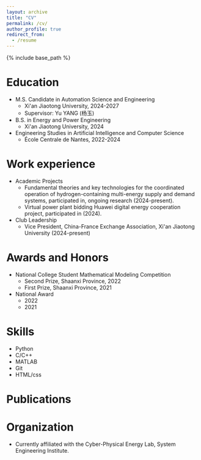 ```yaml
---
layout: archive
title: "CV"
permalink: /cv/
author_profile: true
redirect_from:
  - /resume
---
```


{% include base_path %}

Education
======
* M.S. Candidate in Automation Science and Engineering
  * Xi'an Jiaotong University, 2024-2027
  * Supervisor: Yu YANG (杨玉)
* B.S. in Energy and Power Engineering
  * Xi'an Jiaotong University, 2024
* Engineering Studies in Artificial Intelligence and Computer Science
  * École Centrale de Nantes, 2022-2024

Work experience
======
* Academic Projects
  * Fundamental theories and key technologies for the coordinated operation of hydrogen-containing multi-energy supply and demand systems, participated in, ongoing research (2024-present).
  * Virtual power plant bidding Huawei digital energy cooperation project, participated in (2024).
* Club Leadership
  * Vice President, China-France Exchange Association, Xi'an Jiaotong University (2024-present)

Awards and Honors
======
* National College Student Mathematical Modeling Competition
  * Second Prize, Shaanxi Province, 2022
  * First Prize, Shaanxi Province, 2021
* National Award
  * 2022
  * 2021
  
Skills
======
* Python
* C/C++
* MATLAB
* Git
* HTML/css

Publications
======

  <!-- <ul>{% for post in site.publications reversed %}
    {% include archive-single-cv.html %}
  {% endfor %}</ul> -->
  
<!-- Talks
======
  <ul>{% for post in site.talks reversed %}
    {% include archive-single-talk-cv.html  %}
  {% endfor %}</ul> -->
  
  
Organization
======
* Currently affiliated with the Cyber-Physical Energy Lab, System Engineering Institute.
